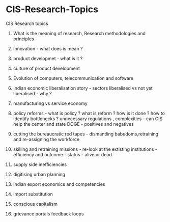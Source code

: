 # CIS-Research-Topics
CIS Research topics

1. What is the meaning of research, Research methodologies and principles

2. innovation - what does is mean ?
3. product developmet - what is it ?
4. culture of product development 
   
5. Evolution of computers, telecommunication and software

6. Indian economic liberalisation story - sectors liberalised vs not yet liberalised - why ?
   
7. manufacturing vs service economy

8. policy reforms - what is policy ? what is reform ? how is it done ? how to identify bottlenecks ? unnecessary regulations , complexities - can CIS help the center and state
   DOGE - positives and negatives
   
10. cutting the bureaucratic red tapes - dismantling babudoms,retraining and re-assigning the workforce

11. skilling and retraining missions - re-look at the extisting institutions - efficiency and outcome - status - alive or dead

12. supply side inefficiencies

13. digitising urban planning

14. indian export economics and competencies
 
15. import substitution

16. conscious capitalism

17. grievance portals feedback loops
